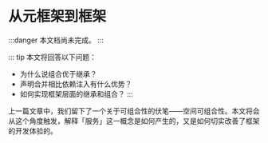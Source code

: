 # 从元框架到框架

:::danger
本文档尚未完成。
:::

::: tip
本文将回答以下问题：

- 为什么说组合优于继承？
- 声明合并相比依赖注入有什么优势？
- 如何实现框架层面的继承和组合？
  :::

上一篇文章中，我们留下了一个关于可组合性的伏笔——空间可组合性。本文将会从这个角度触发，解释「服务」这一概念是如何产生的，又是如何切实改善了框架的开发体验的。

